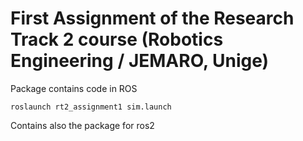 # First Assignment of the Research Track 2 course (Robotics Engineering / JEMARO, Unige)

Package contains code in ROS
```
roslaunch rt2_assignment1 sim.launch
```
Contains also the package for ros2
